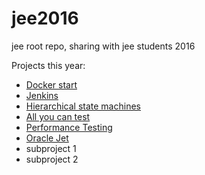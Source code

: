 # jee2016
jee root repo, sharing with jee students 2016

Projects this year:

* [Docker start](https://github.com/sebivenlo/dockerstart)
* [Jenkins](https://github.com/sebivenlo/jenkins)
* [Hierarchical state machines](https://github.com/sebivenlo/statemachines)
* [All you can test](https://github.com/sebivenlo/allyoucantest)
* [Performance Testing](https://github.com/sebivenlo/PerformanceTesting)
* [Oracle Jet](https://github.com/sebivenlo/OracleJET)
 * subproject 1
 * subproject 2
